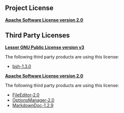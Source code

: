 <!-- Created by CodeLicenseManager -->
## Project License

__[Apache Software License version 2.0](http://www.apache.org/licenses/LICENSE-2.0.html)__

## Third Party Licenses

__[Lesser GNU Public License version v3](http://www.gnu.org/copyleft/lesser.html)__

The following third party products are using this license:

* [bsh-1.3.0](http://www.beanshell.org/)

__[Apache Software License version 2.0](http://www.apache.org/licenses/LICENSE-2.0.html)__

The following third party products are using this license:

* [FileEditor-2.0](https://github.com/tombensve/FileEditor)
* [OptionsManager-2.0](https://github.com/tombensve/OptionsManager)
* [MarkdownDoc-1.2.9](https://github.com/tombensve/MarkdownDoc)

<!-- CLM -->
